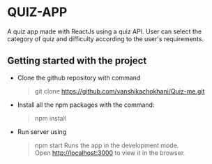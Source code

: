 # QUIZ-APP
A quiz app made with ReactJs using a quiz API.
User can select the category of quiz and difficulty according to the user's requirements.

## Getting started with the project
- Clone the github repository with command
    >git clone https://github.com/vanshikachokhani/Quiz-me.git
- Install all the npm packages with the command:
    >npm install
- Run server using 
    >npm start
    >Runs the app in the development mode.\
    >Open [http://localhost:3000](http://localhost:3000) to view it in the browser.
